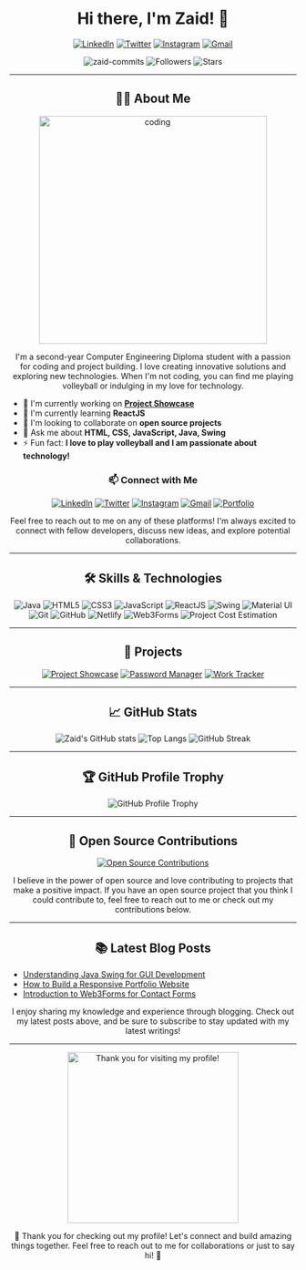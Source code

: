 <h1 align="center">Hi there, I'm Zaid! 👋</h1>

<p align="center">
  <a href="https://www.linkedin.com/in/zaidrakhange"><img alt="LinkedIn" src="https://img.shields.io/badge/LinkedIn-0A66C2?style=for-the-badge&logo=linkedin&logoColor=white"/></a>
  <a href="https://twitter.com/zaid_suiii"><img alt="Twitter" src="https://img.shields.io/badge/Twitter-1DA1F2?style=for-the-badge&logo=twitter&logoColor=white"/></a>
  <a href="https://instagram.com/zxfdsa"><img alt="Instagram" src="https://img.shields.io/badge/Instagram-E4405F?style=for-the-badge&logo=instagram&logoColor=white"/></a>
  <a href="mailto:zaidcommits.github@gmail.com"><img alt="Gmail" src="https://img.shields.io/badge/Gmail-D14836?style=for-the-badge&logo=gmail&logoColor=white"/></a>
</p>

<p align="center">
  <img src="https://komarev.com/ghpvc/?username=zaid-commits&label=Profile%20views&color=0e75b6&style=flat" alt="zaid-commits" />
  <img src="https://img.shields.io/github/followers/zaid-commits?label=Followers&style=flat&color=0e75b6" alt="Followers" />
  <img src="https://img.shields.io/github/stars/zaid-commits?label=Stars&style=flat&color=0e75b6" alt="Stars" />
</p>

---

<h2 align="center">🙋‍♂️ About Me</h2>

<p align="center">
  <img src="https://media.giphy.com/media/26tn33aiTi1jkl6H6/giphy.gif" alt="coding" width="400">
</p>

<p align="center">
  I'm a second-year Computer Engineering Diploma student with a passion for coding and project building. I love creating innovative solutions and exploring new technologies. When I'm not coding, you can find me playing volleyball or indulging in my love for technology.
</p>

- 🔭 I'm currently working on **[Project Showcase](https://github.com/zaid-commits/Project-Showcase)**
- 🌱 I'm currently learning **ReactJS**
- 👯 I'm looking to collaborate on **open source projects**
- 💬 Ask me about **HTML, CSS, JavaScript, Java, Swing**
- ⚡ Fun fact: **I love to play volleyball and I am passionate about technology!**

<h3 align="center">📫 Connect with Me</h3>

<p align="center">
  <a href="https://www.linkedin.com/in/zaidrakhange"><img alt="LinkedIn" src="https://img.shields.io/badge/LinkedIn-0A66C2?style=for-the-badge&logo=linkedin&logoColor=white"/></a>
  <a href="https://twitter.com/zaid_suiii"><img alt="Twitter" src="https://img.shields.io/badge/Twitter-1DA1F2?style=for-the-badge&logo=twitter&logoColor=white"/></a>
  <a href="https://instagram.com/zxfdsa"><img alt="Instagram" src="https://img.shields.io/badge/Instagram-E4405F?style=for-the-badge&logo=instagram&logoColor=white"/></a>
  <a href="mailto:zaidcommits.github@gmail.com"><img alt="Gmail" src="https://img.shields.io/badge/Gmail-D14836?style=for-the-badge&logo=gmail&logoColor=white"/></a>
  <a href="https://zaidrakhange.netlify.app"><img alt="Portfolio" src="https://img.shields.io/badge/Portfolio-4285F4?style=for-the-badge&logoColor=white"/></a>
</p>

<p align="center">
  Feel free to reach out to me on any of these platforms! I'm always excited to connect with fellow developers, discuss new ideas, and explore potential collaborations.
</p>

---

<h2 align="center">🛠 Skills & Technologies</h2>

<p align="center">
  <img alt="Java" src="https://img.shields.io/badge/Java-007396?style=for-the-badge&logo=java&logoColor=white"/>
  <img alt="HTML5" src="https://img.shields.io/badge/HTML5-E34F26?style=for-the-badge&logo=html5&logoColor=white"/>
  <img alt="CSS3" src="https://img.shields.io/badge/CSS3-1572B6?style=for-the-badge&logo=css3&logoColor=white"/>
  <img alt="JavaScript" src="https://img.shields.io/badge/JavaScript-F7DF1E?style=for-the-badge&logo=javascript&logoColor=black"/>
  <img alt="ReactJS" src="https://img.shields.io/badge/ReactJS-61DAFB?style=for-the-badge&logo=react&logoColor=black"/>
  <img alt="Swing" src="https://img.shields.io/badge/Swing-007396?style=for-the-badge&logo=java&logoColor=white"/>
  <img alt="Material UI" src="https://img.shields.io/badge/Material--UI-0081CB?style=for-the-badge&logo=material-ui&logoColor=white"/>
  <img alt="Git" src="https://img.shields.io/badge/Git-F05032?style=for-the-badge&logo=git&logoColor=white"/>
  <img alt="GitHub" src="https://img.shields.io/badge/GitHub-181717?style=for-the-badge&logo=github&logoColor=white"/>
  <img alt="Netlify" src="https://img.shields.io/badge/Netlify-00C7B7?style=for-the-badge&logo=netlify&logoColor=white"/>
  <img alt="Web3Forms" src="https://img.shields.io/badge/Web3Forms-292929?style=for-the-badge&logoColor=white"/>
  <img alt="Project Cost Estimation" src="https://img.shields.io/badge/Project%20Cost%20Estimation-blue?style=for-the-badge&logo=project&logoColor=white"/>
</p>

---


<h2 align="center">🚀 Projects</h2>

<p align="center">
  <a href="https://github.com/zaid-commits/Project-Showcase"><img src="https://github-readme-stats.vercel.app/api/pin/?username=zaid-commits&repo=Project-Showcase&theme=radical" alt="Project Showcase"></a>
  <a href="https://github.com/zaid-commits/Password-Manager"><img src="https://github-readme-stats.vercel.app/api/pin/?username=zaid-commits&repo=Password-Manager&theme=radical" alt="Password Manager"></a>
  <a href="https://github.com/zaid-commits/Work-Tracker"><img src="https://github-readme-stats.vercel.app/api/pin/?username=zaid-commits&repo=Work-Tracker&theme=radical" alt="Work Tracker"></a>
</p>

---

<h2 align="center">📈 GitHub Stats</h2>

<p align="center">
  <img src="https://github-readme-stats.vercel.app/api?username=zaid-commits&show_icons=true&theme=radical" alt="Zaid's GitHub stats">
  <img src="https://github-readme-stats.vercel.app/api/top-langs/?username=zaid-commits&layout=compact&theme=radical" alt="Top Langs">
  <img src="https://github-readme-streak-stats.herokuapp.com/?user=zaid-commits&theme=radical" alt="GitHub Streak">
</p>

---

<h2 align="center">🏆 GitHub Profile Trophy</h2>

<p align="center">
  <img src="https://github-profile-trophy.vercel.app/?username=zaid-commits&theme=radical&no-bg=true&no-frame=true" alt="GitHub Profile Trophy">
</p>

---

<h2 align="center">🌟 Open Source Contributions</h2>

<p align="center">
  <a href="https://github.com/zaid-commits/Project-Showcase"><img src="https://opencollective.com/webpack/donate/button.png?color=blue" alt="Open Source Contributions"></a>
</p>

<p align="center">
  I believe in the power of open source and love contributing to projects that make a positive impact. If you have an open source project that you think I could contribute to, feel free to reach out to me or check out my contributions below.
</p>

---

<h2 align="center">📚 Latest Blog Posts</h2>

<p align="center">
  <ul>
    <li><a href="https://your-blog-link.com/java-swing">Understanding Java Swing for GUI Development</a></li>
    <li><a href="https://your-blog-link.com/responsive-portfolio">How to Build a Responsive Portfolio Website</a></li>
    <li><a href="https://your-blog-link.com/web3forms">Introduction to Web3Forms for Contact Forms</a></li>
  </ul>
</p>

<p align="center">
  I enjoy sharing my knowledge and experience through blogging. Check out my latest posts above, and be sure to subscribe to stay updated with my latest writings!
</p>

---

<p align="center">
   <img src="https://media.tenor.com/7GbS8wcdJpAAAAAM/thank-you-again-crisstopher.gif" alt="Thank you for visiting my profile!" width="300">
</p>

<p align="center">
  🚀 Thank you for checking out my profile! Let's connect and build amazing things together. Feel free to reach out to me for collaborations or just to say hi! 🌟
</p>

